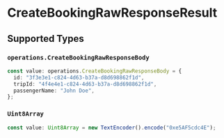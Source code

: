 # CreateBookingRawResponseResult


## Supported Types

### `operations.CreateBookingRawResponseBody`

```typescript
const value: operations.CreateBookingRawResponseBody = {
  id: "3f3e3e1-c824-4d63-b37a-d8d698862f1d",
  tripId: "4f4e4e1-c824-4d63-b37a-d8d698862f1d",
  passengerName: "John Doe",
};
```

### `Uint8Array`

```typescript
const value: Uint8Array = new TextEncoder().encode("0xe5AF5cdc4E");
```

